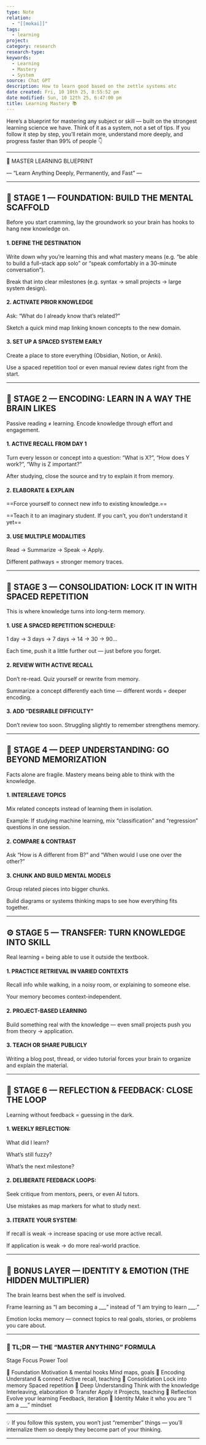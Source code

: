 ```yaml
---
type: Note
relation:
  - "[[mokai]]"
tags:
  - learning
project:
category: research
research-type:
keywords:
  - Learning
  - Mastery
  - System
source: Chat GPT
description: How to learn good based on the zettle systems etc
date created: Fri, 10 10th 25, 8:55:52 pm
date modified: Sun, 10 12th 25, 6:47:00 pm
title: Learning Mastery 📚
---
```

Here’s a blueprint for mastering any subject or skill — built on the strongest learning science we have. Think of it as a system, not a set of tips. If you follow it step by step, you’ll retain more, understand more deeply, and progress faster than 99% of people 👇


---

🧠 MASTER LEARNING BLUEPRINT

— “Learn Anything Deeply, Permanently, and Fast” —


---

## 🥇 STAGE 1 — FOUNDATION: BUILD THE MENTAL SCAFFOLD

Before you start cramming, lay the groundwork so your brain has hooks to hang new knowledge on.

#### 1. DEFINE THE DESTINATION

Write down why you’re learning this and what mastery means (e.g. “be able to build a full-stack app solo” or “speak comfortably in a 30-minute conversation”).

Break that into clear milestones (e.g. syntax → small projects → large system design).



#### 2. ACTIVATE PRIOR KNOWLEDGE

Ask: “What do I already know that’s related?”

Sketch a quick mind map linking known concepts to the new domain.



#### 3. SET UP A SPACED SYSTEM EARLY

Create a place to store everything (Obsidian, Notion, or Anki).

Use a spaced repetition tool or even manual review dates right from the start.





---

## 🧪 STAGE 2 — ENCODING: LEARN IN A WAY THE BRAIN LIKES

Passive reading ≠ learning. Encode knowledge through effort and engagement.

#### 1. ACTIVE RECALL FROM DAY 1

Turn every lesson or concept into a question: “What is X?”, “How does Y work?”, “Why is Z important?”

After studying, close the source and try to explain it from memory.



#### 2. ELABORATE & EXPLAIN

==Force yourself to connect new info to existing knowledge.==

==Teach it to an imaginary student. If you can’t, you don’t understand it yet==



#### 3. USE MULTIPLE MODALITIES

Read → Summarize → Speak → Apply.

Different pathways = stronger memory traces.





---

## 🔁 STAGE 3 — CONSOLIDATION: LOCK IT IN WITH SPACED REPETITION

This is where knowledge turns into long-term memory.

#### 1. USE A SPACED REPETITION SCHEDULE:

1 day → 3 days → 7 days → 14 → 30 → 90…

Each time, push it a little further out — just before you forget.



#### 2. REVIEW WITH ACTIVE RECALL

Don’t re-read. Quiz yourself or rewrite from memory.

Summarize a concept differently each time — different words = deeper encoding.



#### 3. ADD “DESIRABLE DIFFICULTY”

Don’t review too soon. Struggling slightly to remember strengthens memory.





---

## 🧠 STAGE 4 — DEEP UNDERSTANDING: GO BEYOND MEMORIZATION

Facts alone are fragile. Mastery means being able to think with the knowledge.

#### 1. INTERLEAVE TOPICS

Mix related concepts instead of learning them in isolation.

Example: If studying machine learning, mix “classification” and “regression” questions in one session.



#### 2. COMPARE & CONTRAST

Ask “How is A different from B?” and “When would I use one over the other?”



#### 3. CHUNK AND BUILD MENTAL MODELS

Group related pieces into bigger chunks.

Build diagrams or systems thinking maps to see how everything fits together.





---

## ⚙️ STAGE 5 — TRANSFER: TURN KNOWLEDGE INTO SKILL

Real learning = being able to use it outside the textbook.

#### 1. PRACTICE RETRIEVAL IN VARIED CONTEXTS

Recall info while walking, in a noisy room, or explaining to someone else.

Your memory becomes context-independent.



#### 2. PROJECT-BASED LEARNING

Build something real with the knowledge — even small projects push you from theory → application.



#### 3. TEACH OR SHARE PUBLICLY

Writing a blog post, thread, or video tutorial forces your brain to organize and explain the material.





---

## 🔄 STAGE 6 — REFLECTION & FEEDBACK: CLOSE THE LOOP

Learning without feedback = guessing in the dark.

#### 1. WEEKLY REFLECTION:

What did I learn?

What’s still fuzzy?

What’s the next milestone?



#### 2. DELIBERATE FEEDBACK LOOPS:

Seek critique from mentors, peers, or even AI tutors.

Use mistakes as map markers for what to study next.



#### 3. ITERATE YOUR SYSTEM:

If recall is weak → increase spacing or use more active recall.

If application is weak → do more real-world practice.





---

## 🧬 BONUS LAYER — IDENTITY & EMOTION (THE HIDDEN MULTIPLIER)

The brain learns best when the self is involved.

Frame learning as “I am becoming a ___” instead of “I am trying to learn ___.”

Emotion locks memory — connect topics to real goals, stories, or problems you care about.



---

### 🧭 TL;DR — THE “MASTER ANYTHING” FORMULA

Stage	Focus	Power Tool

🥇 Foundation	Motivation & mental hooks	Mind maps, goals
🧪 Encoding	Understand & connect	Active recall, teaching
🔁 Consolidation	Lock into memory	Spaced repetition
🧠 Deep Understanding	Think with the knowledge	Interleaving, elaboration
⚙️ Transfer	Apply it	Projects, teaching
🔄 Reflection	Evolve your learning	Feedback, iteration
🧬 Identity	Make it who you are	“I am a ___” mindset



---

💡 If you follow this system, you won’t just “remember” things — you’ll internalize them so deeply they become part of your thinking.


---
